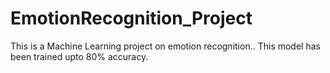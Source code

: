 # EmotionRecognition_Project
This is a Machine Learning project on emotion recognition..
This model has been trained upto 80% accuracy.
